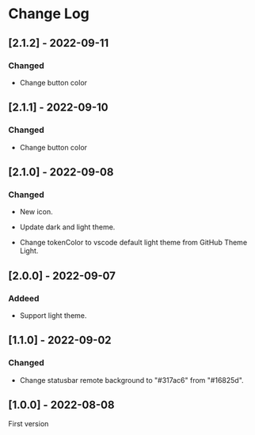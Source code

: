 # Change Log

## [2.1.2] - 2022-09-11

### Changed

- Change button color

## [2.1.1] - 2022-09-10

### Changed

- Change button color

## [2.1.0] - 2022-09-08

### Changed

- New icon.

- Update dark and light theme.

- Change tokenColor to vscode default light theme from GitHub Theme Light.

## [2.0.0] - 2022-09-07

### Addeed

- Support light theme.

## [1.1.0] - 2022-09-02

### Changed

- Change statusbar remote background to "#317ac6" from "#16825d".

## [1.0.0] - 2022-08-08

First version